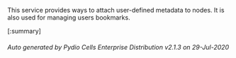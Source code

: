 






This service provides ways to attach user-defined metadata to nodes. It is also used for managing users bookmarks.

[:summary]

###### Auto generated by Pydio Cells Enterprise Distribution v2.1.3 on 29-Jul-2020
